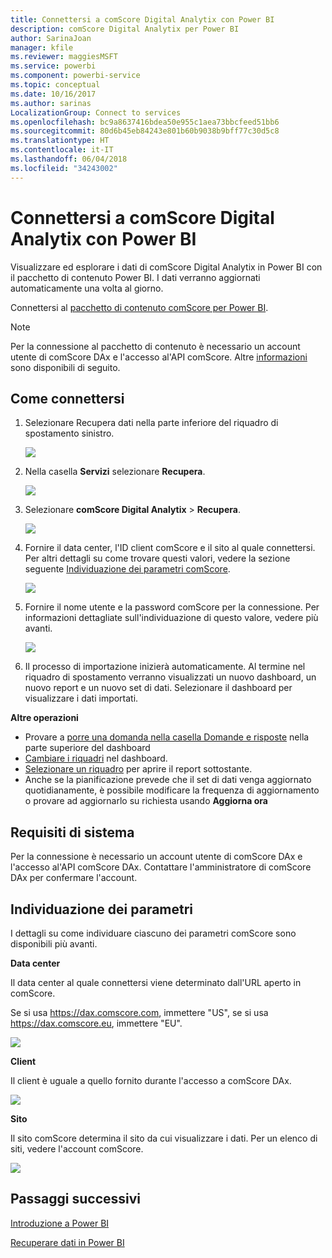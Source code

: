 ```yaml
---
title: Connettersi a comScore Digital Analytix con Power BI
description: comScore Digital Analytix per Power BI
author: SarinaJoan
manager: kfile
ms.reviewer: maggiesMSFT
ms.service: powerbi
ms.component: powerbi-service
ms.topic: conceptual
ms.date: 10/16/2017
ms.author: sarinas
LocalizationGroup: Connect to services
ms.openlocfilehash: bc9a8637416bdea50e955c1aea73bbcfeed51bb6
ms.sourcegitcommit: 80d6b45eb84243e801b60b9038b9bff77c30d5c8
ms.translationtype: HT
ms.contentlocale: it-IT
ms.lasthandoff: 06/04/2018
ms.locfileid: "34243002"
---
```

# <a name="connect-to-comscore-digital-analytix-with-power-bi"></a>Connettersi a comScore Digital Analytix con Power BI
Visualizzare ed esplorare i dati di comScore Digital Analytix in Power BI con il pacchetto di contenuto Power BI. I dati verranno aggiornati automaticamente una volta al giorno.

Connettersi al [pacchetto di contenuto comScore per Power BI](https://app.powerbi.com/getdata/services/comscore).

>[!NOTE]
>Per la connessione al pacchetto di contenuto è necessario un account utente di comScore DAx e l'accesso al'API comScore. Altre [informazioni](#Requirements) sono disponibili di seguito.

## <a name="how-to-connect"></a>Come connettersi
1. Selezionare Recupera dati nella parte inferiore del riquadro di spostamento sinistro.
   
   ![](media/service-connect-to-connect-to/getdata.png)
2. Nella casella **Servizi** selezionare **Recupera**.
   
   ![](media/service-connect-to-connect-to/services.png)
3. Selezionare **comScore Digital Analytix** \> **Recupera**.
   
   ![](media/service-connect-to-connect-to/comscore.png)
4. Fornire il data center, l'ID client comScore e il sito al quale connettersi. Per altri dettagli su come trovare questi valori, vedere la sezione seguente [Individuazione dei parametri comScore](#FindingParams).
   
   ![](media/service-connect-to-connect-to/parameters.png)
5. Fornire il nome utente e la password comScore per la connessione. Per informazioni dettagliate sull'individuazione di questo valore, vedere più avanti.
   
   ![](media/service-connect-to-connect-to/creds.png)
6. Il processo di importazione inizierà automaticamente. Al termine nel riquadro di spostamento verranno visualizzati un nuovo dashboard, un nuovo report e un nuovo set di dati. Selezionare il dashboard per visualizzare i dati importati.

**Altre operazioni**

* Provare a [porre una domanda nella casella Domande e risposte](power-bi-q-and-a.md) nella parte superiore del dashboard
* [Cambiare i riquadri](service-dashboard-edit-tile.md) nel dashboard.
* [Selezionare un riquadro](service-dashboard-tiles.md) per aprire il report sottostante.
* Anche se la pianificazione prevede che il set di dati venga aggiornato quotidianamente, è possibile modificare la frequenza di aggiornamento o provare ad aggiornarlo su richiesta usando **Aggiorna ora**

<a name="Requirements"></a>

## <a name="system-requirements"></a>Requisiti di sistema
Per la connessione è necessario un account utente di comScore DAx e l'accesso al'API comScore DAx. Contattare l'amministratore di comScore DAx per confermare l'account.

<a name="FindingParams"></a>

## <a name="finding-parameters"></a>Individuazione dei parametri
I dettagli su come individuare ciascuno dei parametri comScore sono disponibili più avanti.

**Data center**

Il data center al quale connettersi viene determinato dall'URL aperto in comScore.

Se si usa https://dax.comscore.com, immettere "US", se si usa https://dax.comscore.eu, immettere "EU".

![](media/service-connect-to-connect-to/comscore_url.png) 

**Client**

Il client è uguale a quello fornito durante l'accesso a comScore DAx.

![](media/service-connect-to-connect-to/comscore_signin.png) 

**Sito**

Il sito comScore determina il sito da cui visualizzare i dati. Per un elenco di siti, vedere l'account comScore.

![](media/service-connect-to-connect-to/comscore_sites.png)

## <a name="next-steps"></a>Passaggi successivi
[Introduzione a Power BI](service-get-started.md)

[Recuperare dati in Power BI](service-get-data.md)

